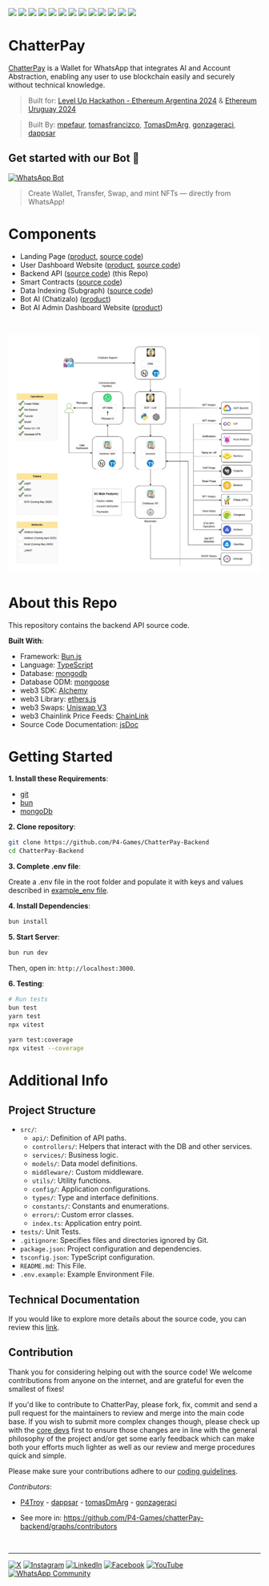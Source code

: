 ![](https://img.shields.io/badge/Python-informational?style=flat&logo=python&logoColor=white&color=6aa6f8)
![](https://img.shields.io/badge/Bun.js-informational?style=flat&logo=bun&logoColor=white&color=6aa6f8)
![](https://img.shields.io/badge/Typescript-informational?style=flat&logo=typescript&logoColor=white&color=6aa6f8)
![](https://img.shields.io/badge/Fastify-informational?style=flat&logo=fastify&logoColor=white&color=6aa6f8)
![](https://img.shields.io/badge/MongoDb-informational?style=flat&logo=mongodb&logoColor=white&color=6aa6f8)
![](https://img.shields.io/badge/Mongoose-informational?style=flat&logo=mongoose&logoColor=white&color=6aa6f8)
![](https://img.shields.io/badge/Alchemy-informational?style=flat&logo=alchemy&logoColor=white&color=6aa6f8)
![](https://img.shields.io/badge/Web3-informational?style=flat&logo=web3&logoColor=white&color=6aa6f8)
![](https://img.shields.io/badge/Ethers.js-informational?style=flat&logo=ethersjs&logoColor=white&color=6aa6f8)
![](https://img.shields.io/badge/UniswapV3-informational?style=flat&logo=uniswap&logoColor=white&color=6aa6f8)
![](https://img.shields.io/badge/Chainlink-informational?style=flat&logo=chainlink&logoColor=white&color=6aa6f8)
![](https://img.shields.io/badge/jsdoc-informational?style=flat&logo=jsdoc&logoColor=white&color=6aa6f8)
![](https://img.shields.io/badge/userOps.js-informational?style=flat&logo=useropsjs&logoColor=white&color=6aa6f8)

# ChatterPay

[ChatterPay](https://chatterpay.net) is a Wallet for WhatsApp that integrates AI and Account Abstraction, enabling any user to use blockchain easily and securely without technical knowledge.

> Built for: [Level Up Hackathon - Ethereum Argentina 2024](https://ethereumargentina.org/) & [Ethereum Uruguay 2024](https://www.ethereumuruguay.org/)

> Built By: [mpefaur](https://github.com/mpefaur), [tomasfrancizco](https://github.com/tomasfrancizco), [TomasDmArg](https://github.com/TomasDmArg), [gonzageraci](https://github.com/gonzageraci), [dappsar](https://github.com/dappsar)


## Get started with our Bot 🤖

[![WhatsApp Bot](https://img.shields.io/badge/Start%20on%20WhatsApp-25D366.svg?style=flat&logo=whatsapp&logoColor=white)](https://wa.me/5491164629653)

> Create Wallet, Transfer, Swap, and mint NFTs — directly from WhatsApp!

# Components

-   Landing Page ([product](https://chatterpay.net), [source code](https://github.com/P4-Games/ChatterPay))
-   User Dashboard Website ([product](https://chatterpay.net/dashboard), [source code](https://github.com/P4-Games/ChatterPay))
-   Backend API ([source code](https://github.com/P4-Games/ChatterPay-Backend)) (this Repo)
-   Smart Contracts ([source code](https://github.com/P4-Games/ChatterPay-SmartContracts))
-   Data Indexing (Subgraph) ([source code](https://github.com/P4-Games/ChatterPay-Subgraph))
-   Bot AI (Chatizalo) ([product](https://chatizalo.com/))
-   Bot AI Admin Dashboard Website ([product](https://app.chatizalo.com/))

<p>&nbsp;</p>

![Componentes Interactions](.doc/technical-overview/chatterpay-architecture-conceptual-view.jpg)



# About this Repo

This repository contains the backend API source code.

**Built With**:

-   Framework: [Bun.js](https://bun.sh/)
-   Language: [TypeScript](https://www.typescriptlang.org)
-   Database: [mongodb](https://www.mongodb.com)
-   Database ODM: [mongoose](https://mongoosejs.com/)
-   web3 SDK: [Alchemy](https://www.alchemy.com/sdk)
-   web3 Library: [ethers.js](https://docs.ethers.org/v5/)
-   web3 Swaps: [Uniswap V3](https://app.uniswap.org/)
-   web3 Chainlink Price Feeds: [ChainLink](https://docs.chain.link/data-feeds/price-feeds/)
-   Source Code Documentation: [jsDoc](https://jsdoc.app/)

# Getting Started

**1. Install these Requirements**:

-   [git](https://git-scm.com/)
-   [bun](https://bun.sh/)
-   [mongoDb](https://www.mongodb.com/docs/manual/installation/)

**2. Clone repository**:

```bash
git clone https://github.com/P4-Games/ChatterPay-Backend
cd ChatterPay-Backend
```

**3. Complete .env file**:

Create a .env file in the root folder and populate it with keys and values described in [example_env file](./example_env).

**4. Install Dependencies**:

```bash
bun install
```

**5. Start Server**:

```bash
bun run dev
```

Then, open in: `http://localhost:3000`.

**6. Testing**:

```bash
# Run tests
bun test
yarn test
npx vitest
```

```bash
yarn test:coverage
npx vitest --coverage
```

# Additional Info

## Project Structure

-   `src/`:
    -   `api/`: Definition of API paths.
    -   `controllers/`: Helpers that interact with the DB and other services.
    -   `services/`: Business logic.
    -   `models/`: Data model definitions.
    -   `middleware/`: Custom middleware.
    -   `utils/`: Utility functions.
    -   `config/`: Application configurations.
    -   `types/`: Type and interface definitions.
    -   `constants/`: Constants and enumerations.
    -   `errors/`: Custom error classes.
    -   `index.ts`: Application entry point.
-   `tests/`: Unit Tests.
-   `.gitignore`: Specifies files and directories ignored by Git.
-   `package.json`: Project configuration and dependencies.
-   `tsconfig.json`: TypeScript configuration.
-   `README.md`: This File.
-   `.env.example`: Example Environment File.

## Technical Documentation

If you would like to explore more details about the source code, you can review this [link](.doc/content.md).


## Contribution

Thank you for considering helping out with the source code! We welcome contributions from anyone on the internet, and are grateful for even the smallest of fixes!

If you'd like to contribute to ChatterPay, please fork, fix, commit and send a pull request for the maintainers to review and merge into the main code base. If you wish to submit more complex changes though, please check up with the [core devs](https://github.com/P4-Games/chatterPay-backend/graphs/contributors) first to ensure those changes are in line with the general philosophy of the project and/or get some early feedback which can make both your efforts much lighter as well as our review and merge procedures quick and simple.

Please make sure your contributions adhere to our [coding guidelines](./.doc/development/coding-guidelines.md).

_Contributors_: 

* [P4Troy](https://github.com/mpefaur) - [dappsar](https://github.com/dappsar) - [tomasDmArg](https://github.com/TomasDmArg) - [gonzageraci](https://github.com/gonzageraci)

* See more in: <https://github.com/P4-Games/chatterPay-backend/graphs/contributors>

<p>&nbsp;</p>

---

[![X](https://img.shields.io/badge/X-%231DA1F2.svg?style=flat&logo=twitter&logoColor=white)](https://x.com/chatterpay)
[![Instagram](https://img.shields.io/badge/Instagram-%23E4405F.svg?style=flat&logo=instagram&logoColor=white)](https://www.instagram.com/chatterpayofficial)
[![LinkedIn](https://img.shields.io/badge/LinkedIn-%230077B5.svg?style=flat&logo=linkedin&logoColor=white)](https://www.linkedin.com/company/chatterpay)
[![Facebook](https://img.shields.io/badge/Facebook-%231877F2.svg?style=flat&logo=facebook&logoColor=white)](https://www.facebook.com/chatterpay)
[![YouTube](https://img.shields.io/badge/YouTube-%23FF0000.svg?style=flat&logo=youtube&logoColor=white)](https://www.youtube.com/@chatterpay)
[![WhatsApp Community](https://img.shields.io/badge/WhatsApp%20Community-25D366.svg?style=flat&logo=whatsapp&logoColor=white)](https://chat.whatsapp.com/HZJrBEUYyoF8FtchfJhzmZ)
